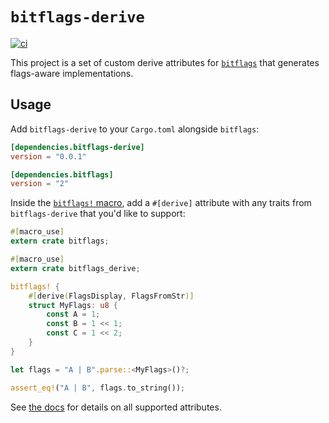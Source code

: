 # `bitflags-derive`

[![ci](https://github.com/bitflags/bitflags-derive/actions/workflows/ci.yml/badge.svg)](https://github.com/bitflags/bitflags-derive/actions/workflows/ci.yml)

This project is a set of custom derive attributes for [`bitflags`](https://docs.rs/bitflags) that generates flags-aware implementations.

## Usage

Add `bitflags-derive` to your `Cargo.toml` alongside `bitflags`:

```toml
[dependencies.bitflags-derive]
version = "0.0.1"

[dependencies.bitflags]
version = "2"
```

Inside the [`bitflags!` macro](https://docs.rs/bitflags/latest/bitflags/macro.bitflags.html), add a `#[derive]` attribute with any traits from `bitflags-derive` that you'd like to support:

```rust
#[macro_use]
extern crate bitflags;

#[macro_use]
extern crate bitflags_derive;

bitflags! {
    #[derive(FlagsDisplay, FlagsFromStr)]
    struct MyFlags: u8 {
        const A = 1;
        const B = 1 << 1;
        const C = 1 << 2;
    }
}

let flags = "A | B".parse::<MyFlags>()?;

assert_eq!("A | B", flags.to_string());
```

See [the docs](https://docs.rs/bitflags-derive) for details on all supported attributes.

